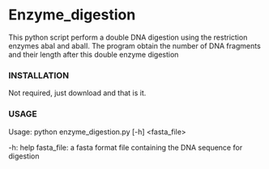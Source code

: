 # Enzyme_digestion



This python script perform a double DNA digestion using the restriction enzymes abaI and abaII. 
The program obtain the number of DNA fragments and their length after this double enzyme digestion


### INSTALLATION

Not required, just download and that is it.


### USAGE

Usage: python enzyme_digestion.py [-h] <fasta_file>

	        
-h: help 
fasta_file: a fasta format file containing the DNA sequence for digestion

	
